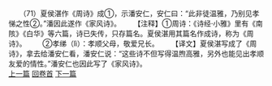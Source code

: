 　　（71）夏侯湛作《周诗》成①，示潘安仁，安仁曰：“此非徒温雅，乃别见孝悌之性②。”潘因此遂作《家风诗》。
　　【注释】①周诗：《诗经·小雅》里有《南陔》《白华》等六篇，诗已失传，只存篇名。夏侯湛用其篇名作成诗，称为《周诗》。
　　②孝绨（lì）：孝顺父母，敬爱兄长。
　　【译文】夏侯湛写成了《周诗》，拿去给潘安仁看，潘安仁说：“这些诗不但写得温煦高雅，另外也能见出孝顺友爱的情性。”潘安仁也因此写了《家风诗》。
<br>[上一篇](04_070) [回卷首](04_000) [下一篇](04_072)
